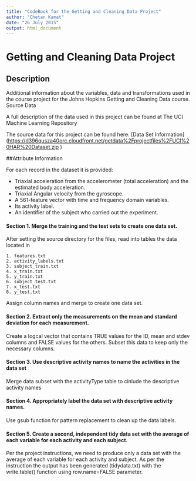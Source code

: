 ```yaml
---
title: "CodeBook for the Getting and Cleaning Data Project"
author: "Chetan Kamat"
date: "26 July 2015"
output: html_document
---
```


# Getting and Cleaning Data Project

## Description

Additional information about the variables, data and transformations used in the course project for the Johns Hopkins Getting and Cleaning Data course.
Source Data

A full description of the data used in this project can be found at The UCI Machine Learning Repository

The source data for this project can be found here.
[Data Set Information] (https://d396qusza40orc.cloudfront.net/getdata%2Fprojectfiles%2FUCI%20HAR%20Dataset.zip )


##Attribute Information

For each record in the dataset it is provided:

* Triaxial acceleration from the accelerometer (total acceleration) and the estimated body acceleration.
* Triaxial Angular velocity from the gyroscope.
* A 561-feature vector with time and frequency domain variables.
* Its activity label.
* An identifier of the subject who carried out the experiment.

#### Section 1. Merge the training and the test sets to create one data set.

After setting the source directory for the files, read into tables the data located in

    1. features.txt
    2. activity_labels.txt
    3. subject_train.txt
    4. x_train.txt
    5. y_train.txt
    6. subject_test.txt
    7. x_test.txt
    8. y_test.txt

Assign column names and merge to create one data set.

#### Section 2. Extract only the measurements on the mean and standard deviation for each measurement.

Create a logcal vector that contains TRUE values for the ID, mean and stdev columns and FALSE values for the others. Subset this data to keep only the necessary columns.

#### Section 3. Use descriptive activity names to name the activities in the data set

Merge data subset with the activityType table to cinlude the descriptive activity names

#### Section 4. Appropriately label the data set with descriptive activity names.

Use gsub function for pattern replacement to clean up the data labels.

#### Section 5. Create a second, independent tidy data set with the average of each variable for each activity and each subject.

Per the project instructions, we need to produce only a data set with the average of each variable for each activity and subject. 
As per the instruction the output has been generated (tidydata.txt) with the write.table() function using row.name=FALSE parameter. 




